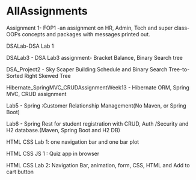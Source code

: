 # AllAssignments
Assignment 1- FOP1 -an assignment on HR, Admin, Tech and super class-OOPs concepts and packages with messages printed out.

DSALab-DSA Lab 1

DSALab3 - DSA Lab3 assignment- Bracket Balance, Binary Search tree

DSA_Project2 - Sky Scaper Building Schedule and Binary Search Tree-to-Sorted Right Skewed Tree

Hibernate_SpringMVC_CRUDAssignmentWeek13 - Hibernate ORM, Spring MVC, CRUD assignment

Lab5 - Spring :Customer Relationship Management(No Maven, or Spring Boot)

Lab6 - Spring Rest for student registration with CRUD, Auth /Security and H2 database.(Maven, Spring Boot and H2 DB)

HTML CSS Lab 1: one navigation bar and one bar plot

HTML CSS JS 1 : Quiz app in browser

HTML CSS Lab 2: Navigation Bar, animation, form, CSS, HTML and Add to cart button
